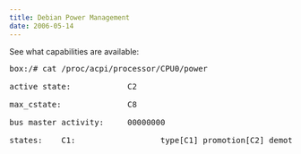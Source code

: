 ```yaml
---
title: Debian Power Management
date: 2006-05-14
---
```

See what capabilities are available:

<pre>
box:/# cat /proc/acpi/processor/CPU0/power

active state:            C2

max_cstate:              C8

bus master activity:     00000000

states:    C1:                  type[C1] promotion[C2] demotion[--] latency[000] usage[00002220]   *C2:                  type[C2] promotion[--] demotion[C1] latency[090] usage[00152026]</pre>

